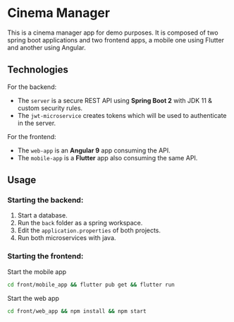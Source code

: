 # Cinema Manager

 This is a cinema manager app for demo purposes. It is composed of two spring boot applications and two frontend apps, a mobile one using Flutter and another using Angular.
 
 ## Technologies
For the backend:
- The `server` is a secure REST API using **Spring Boot 2** with JDK 11 & custom security rules.
- The `jwt-microservice` creates tokens which will be used to authenticate in the server.

For the frontend:
- The `web-app` is an **Angular 9** app consuming the API.
- The `mobile-app` is a **Flutter** app also consuming the same API.

## Usage

### Starting the backend:
1. Start a database.
2. Run the `back` folder as a spring workspace.
3. Edit the `application.properties` of both projects.
4. Run both microservices with java.

### Starting the frontend:
Start the mobile app
```BASH
cd front/mobile_app && flutter pub get && flutter run
```

Start the web app
```BASH
cd front/web_app && npm install && npm start
```